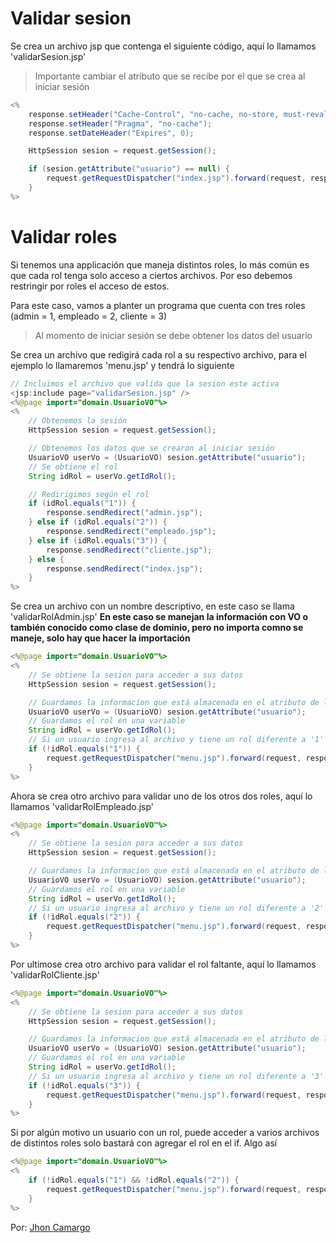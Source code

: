 # Validar sesion

Se crea un archivo jsp que contenga el siguiente código, aquí lo llamamos 'validarSesion.jsp'
>Importante cambiar el atributo que se recibe por el que se crea al iniciar sesión
```JAVA
<%
    response.setHeader("Cache-Control", "no-cache, no-store, must-revalidate");
    response.setHeader("Pragma", "no-cache");
    response.setDateHeader("Expires", 0);

    HttpSession sesion = request.getSession();

    if (sesion.getAttribute("usuario") == null) {
        request.getRequestDispatcher("index.jsp").forward(request, response);
    }
%>
```

# Validar roles
Si tenemos una applicación que maneja distintos roles, lo más común es que cada rol tenga solo acceso a ciertos archivos. Por eso debemos restringir por roles el acceso de estos.

Para este caso, vamos a planter un programa que cuenta con tres roles (admin = 1, empleado = 2, cliente = 3)

>Al momento de iniciar sesión se debe obtener los datos del usuario

Se crea un archivo que redigirá cada rol a su respectivo archivo, para el ejemplo lo llamaremos 'menu.jsp' y tendrá lo siguiente
```JAVA
// Incluimos el archivo que valida que la sesion este activa
<jsp:include page="validarSesion.jsp" />
<%@page import="domain.UsuarioVO"%>
<%
    // Obtenemos la sesión
    HttpSession sesion = request.getSession();

    // Obtenemos los datos que se crearon al iniciar sesión
    UsuarioVO userVo = (UsuarioVO) sesion.getAttribute("usuario");
    // Se obtiene el rol
    String idRol = userVo.getIdRol();

    // Redirigimos según el rol
    if (idRol.equals("1")) {
        response.sendRedirect("admin.jsp");
    } else if (idRol.equals("2")) {
        response.sendRedirect("empleado.jsp");
    } else if (idRol.equals("3")) {
        response.sendRedirect("cliente.jsp");
    } else {
        response.sendRedirect("index.jsp");
    }
%>

```


Se crea un archivo con un nombre descriptivo, en este caso se llama 'validarRolAdmin.jsp'
**En este caso se manejan la información con VO o también conocido como clase de dominio, pero no importa comno se maneje, solo hay que hacer la importación**
```JAVA
<%@page import="domain.UsuarioVO"%>
<%
    // Se obtiene la sesion para acceder a sus datos
    HttpSession sesion = request.getSession();

    // Guardamos la informacion que está almacenada en el atributo de la sesion (el que se creo al iniciar sesion)
    UsuarioVO userVo = (UsuarioVO) sesion.getAttribute("usuario");
    // Guardamos el rol en una variable
    String idRol = userVo.getIdRol();
    // Si un usuario ingresa al archivo y tiene un rol diferente a '1' (admin), lo redireciona a menu.jsp para que allí lo redirecione al archivo que tiene acceso
    if (!idRol.equals("1")) {
        request.getRequestDispatcher("menu.jsp").forward(request, response);
    }
%>
```
Ahora se crea otro archivo para validar uno de los otros dos roles, aquí lo llamamos 'validarRolEmpleado.jsp'
```JAVA
<%@page import="domain.UsuarioVO"%>
<%
    // Se obtiene la sesion para acceder a sus datos
    HttpSession sesion = request.getSession();

    // Guardamos la informacion que está almacenada en el atributo de la sesion (el que se creo al iniciar sesion)
    UsuarioVO userVo = (UsuarioVO) sesion.getAttribute("usuario");
    // Guardamos el rol en una variable
    String idRol = userVo.getIdRol();
    // Si un usuario ingresa al archivo y tiene un rol diferente a '2' (empleado), lo redireciona a menu.jsp para que allí lo redirecione al archivo que tiene acceso
    if (!idRol.equals("2")) {
        request.getRequestDispatcher("menu.jsp").forward(request, response);
    }
%>
```

Por ultimose crea otro archivo para validar el rol faltante, aquí lo llamamos 'validarRolCliente.jsp'
```JAVA
<%@page import="domain.UsuarioVO"%>
<%
    // Se obtiene la sesion para acceder a sus datos
    HttpSession sesion = request.getSession();

    // Guardamos la informacion que está almacenada en el atributo de la sesion (el que se creo al iniciar sesion)
    UsuarioVO userVo = (UsuarioVO) sesion.getAttribute("usuario");
    // Guardamos el rol en una variable
    String idRol = userVo.getIdRol();
    // Si un usuario ingresa al archivo y tiene un rol diferente a '3' (cliente), lo redireciona a menu.jsp para que allí lo redirecione al archivo que tiene acceso
    if (!idRol.equals("3")) {
        request.getRequestDispatcher("menu.jsp").forward(request, response);
    }
%>
```

Si por algún motivo un usuario con un rol, puede acceder a varios archivos de distintos roles solo bastará con agregar el rol en el if. Algo así
```JAVA
<%@page import="domain.UsuarioVO"%>
<%
    if (!idRol.equals("1") && !idRol.equals("2")) {
        request.getRequestDispatcher("menu.jsp").forward(request, response);
    }
%>
```

Por: [Jhon Camargo](http://jhoncamargo.000webhostapp.com/)